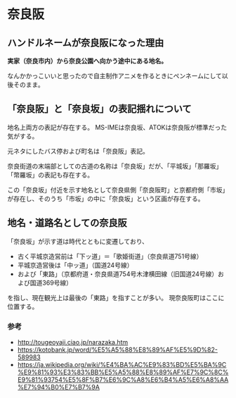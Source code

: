 # 奈良阪

## ハンドルネームが奈良阪になった理由

**実家（奈良市内）から奈良公園へ向かう途中にある地名。**

なんかかっこいいと思ったので自主制作アニメを作るときにペンネームにして以後そのまま。

## 「奈良阪」と「奈良坂」の表記揺れについて

地名上両方の表記が存在する。
MS-IMEは奈良坂、ATOKは奈良阪が標準だった気がする。

元ネタにしたバス停および町名は「奈良阪」表記。

奈良街道の末端部としての古道の名称は「奈良坂」だが、「平城坂」「那羅坂」「幣羅坂」の表記も存在する。

この「奈良坂」付近を示す地名として奈良県側「奈良阪町」と京都府側「市坂」が存在し、そのうち「市坂」の中に「奈良坂」という区画が存在する。

## 地名・道路名としての奈良阪

「奈良坂」が示す道は時代とともに変遷しており、

- 古く平城京造営前は「下ッ道」＝「歌姫街道」（奈良県道751号線）
- 平城京造営後は「中ッ道」（国道24号線）
- および「東路」（京都府道・奈良県道754号木津横田線（旧国道24号線）および国道369号線）

を指し、現在観光上は最後の「東路」を指すことが多い。
現奈良阪町はここに位置する。

### 参考

- http://tougeoyaji.ciao.jp/narazaka.htm
- https://kotobank.jp/word/%E5%A5%88%E8%89%AF%E5%9D%82-589983
- https://ja.wikipedia.org/wiki/%E4%BA%AC%E9%83%BD%E5%BA%9C%E9%81%93%E3%83%BB%E5%A5%88%E8%89%AF%E7%9C%8C%E9%81%93754%E5%8F%B7%E6%9C%A8%E6%B4%A5%E6%A8%AA%E7%94%B0%E7%B7%9A
